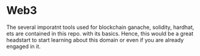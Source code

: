 # Web3
The several imporatnt tools used for blockchain ganache, solidity, hardhat, ets are contained in this repo. with its basics. Hence, this would be a great headstart to start learning about this domain or even if you are already engaged in it.
